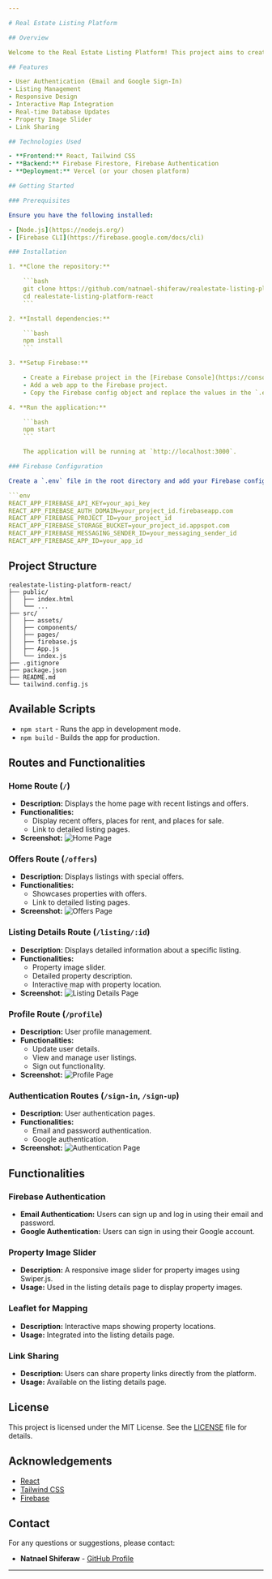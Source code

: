 ```yaml
---

# Real Estate Listing Platform

## Overview

Welcome to the Real Estate Listing Platform! This project aims to create a user-friendly platform where buyers and sellers can connect. Users can browse listings, make inquiries, and manage their profiles, while administrators can manage listings and user inquiries.

## Features

- User Authentication (Email and Google Sign-In)
- Listing Management
- Responsive Design
- Interactive Map Integration
- Real-time Database Updates
- Property Image Slider
- Link Sharing

## Technologies Used

- **Frontend:** React, Tailwind CSS
- **Backend:** Firebase Firestore, Firebase Authentication
- **Deployment:** Vercel (or your chosen platform)

## Getting Started

### Prerequisites

Ensure you have the following installed:

- [Node.js](https://nodejs.org/)
- [Firebase CLI](https://firebase.google.com/docs/cli)

### Installation

1. **Clone the repository:**

    ```bash
    git clone https://github.com/natnael-shiferaw/realestate-listing-platform-react.git
    cd realestate-listing-platform-react
    ```

2. **Install dependencies:**

    ```bash
    npm install
    ```

3. **Setup Firebase:**

    - Create a Firebase project in the [Firebase Console](https://console.firebase.google.com/).
    - Add a web app to the Firebase project.
    - Copy the Firebase config object and replace the values in the `.env` file.

4. **Run the application:**

    ```bash
    npm start
    ```

    The application will be running at `http://localhost:3000`.

### Firebase Configuration

Create a `.env` file in the root directory and add your Firebase configuration:

```env
REACT_APP_FIREBASE_API_KEY=your_api_key
REACT_APP_FIREBASE_AUTH_DOMAIN=your_project_id.firebaseapp.com
REACT_APP_FIREBASE_PROJECT_ID=your_project_id
REACT_APP_FIREBASE_STORAGE_BUCKET=your_project_id.appspot.com
REACT_APP_FIREBASE_MESSAGING_SENDER_ID=your_messaging_sender_id
REACT_APP_FIREBASE_APP_ID=your_app_id
```

## Project Structure

```
realestate-listing-platform-react/
├── public/
│   ├── index.html
│   └── ...
├── src/
│   ├── assets/
│   ├── components/
│   ├── pages/
│   ├── firebase.js
│   ├── App.js
│   └── index.js
├── .gitignore
├── package.json
├── README.md
└── tailwind.config.js
```

## Available Scripts

- `npm start` - Runs the app in development mode.
- `npm build` - Builds the app for production.

## Routes and Functionalities

### Home Route (`/`)

- **Description:** Displays the home page with recent listings and offers.
- **Functionalities:** 
  - Display recent offers, places for rent, and places for sale.
  - Link to detailed listing pages.
- **Screenshot:**
  ![Home Page](https://i.imgur.com/2tToxbx.png)

### Offers Route (`/offers`)

- **Description:** Displays listings with special offers.
- **Functionalities:** 
  - Showcases properties with offers.
  - Link to detailed listing pages.
- **Screenshot:**
  ![Offers Page](https://i.imgur.com/tzr3k3j.png)

### Listing Details Route (`/listing/:id`)

- **Description:** Displays detailed information about a specific listing.
- **Functionalities:** 
  - Property image slider.
  - Detailed property description.
  - Interactive map with property location.
- **Screenshot:**
  ![Listing Details Page](https://i.imgur.com/p2A4yZ3.png)

### Profile Route (`/profile`)

- **Description:** User profile management.
- **Functionalities:** 
  - Update user details.
  - View and manage user listings.
  - Sign out functionality.
- **Screenshot:**
  ![Profile Page](https://i.imgur.com/EMYT5Vu.png)

### Authentication Routes (`/sign-in`, `/sign-up`)

- **Description:** User authentication pages.
- **Functionalities:** 
  - Email and password authentication.
  - Google authentication.
- **Screenshot:**
  ![Authentication Page](https://i.imgur.com/TOsR6cF.png)

## Functionalities

### Firebase Authentication

- **Email Authentication:** Users can sign up and log in using their email and password.
- **Google Authentication:** Users can sign in using their Google account.

### Property Image Slider

- **Description:** A responsive image slider for property images using Swiper.js.
- **Usage:** Used in the listing details page to display property images.

### Leaflet for Mapping

- **Description:** Interactive maps showing property locations.
- **Usage:** Integrated into the listing details page.

### Link Sharing

- **Description:** Users can share property links directly from the platform.
- **Usage:** Available on the listing details page.


## License

This project is licensed under the MIT License. See the [LICENSE](LICENSE) file for details.

## Acknowledgements

- [React](https://reactjs.org/)
- [Tailwind CSS](https://tailwindcss.com/)
- [Firebase](https://firebase.google.com/)

## Contact

For any questions or suggestions, please contact:

- **Natnael Shiferaw** - [GitHub Profile](https://github.com/natnael-shiferaw)

---
```

